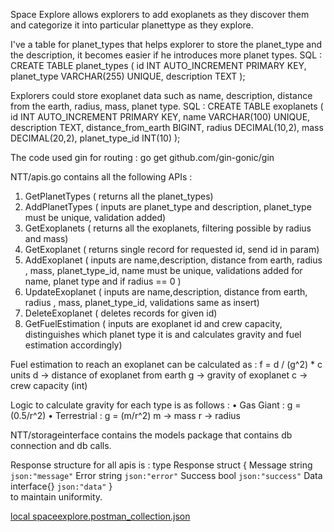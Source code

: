 Space Explore allows explorers to add exoplanets as they discover them and categorize it into particular planettype as they explore.

I've a table for planet_types that helps explorer to store the planet_type and the description, it becomes easier if he introduces more planet types.
SQL : 
  CREATE TABLE planet_types (
      id INT AUTO_INCREMENT PRIMARY KEY,
      planet_type VARCHAR(255) UNIQUE,
      description TEXT
  );


Explorers could store exoplanet data such as name, description, distance from the earth, radius, mass, planet type.
SQL : 
CREATE TABLE exoplanets (
    id INT AUTO_INCREMENT PRIMARY KEY,
    name VARCHAR(100) UNIQUE,
    description TEXT,
    distance_from_earth BIGINT,
    radius DECIMAL(10,2),
    mass DECIMAL(20,2),
    planet_type_id INT(10)
);

The code used gin for routing : go get github.com/gin-gonic/gin

NTT/apis.go contains all the following APIs : 

1. GetPlanetTypes ( returns all the planet_types)
2. AddPlanetTypes ( inputs are planet_type and description,  planet_type must be unique, validation added)
3. GetExoplanets  ( returns all the exoplanets, filtering possible by radius and mass)
4. GetExoplanet ( returns single record for requested id, send id in param)
5. AddExoplanet  ( inputs are name,description, distance from earth, radius , mass, planet_type_id, name must be unique, validations added for name, planet type and if radius == 0 )
6. UpdateExoplanet ( inputs are name,description, distance from earth, radius , mass, planet_type_id, validations same as insert)
7. DeleteExoplanet ( deletes records for given id)
8. GetFuelEstimation ( inputs are exoplanet id and crew capacity, distinguishes which planet type it is and calculates gravity and fuel estimation accordingly)

Fuel estimation to reach an exoplanet can be calculated as :
f = d / (g^2) * c units
d -> distance of exoplanet from earth
g -> gravity of exoplanet
c -> crew capacity (int)

Logic to calculate gravity for each type is as follows :
• Gas Giant :
g = (0.5/r^2)
• Terrestrial :
g = (m/r^2)
m -> mass
r -> radius

NTT/storageinterface contains the models package that contains db connection and db calls.

Response structure for all apis is :
type Response struct {
	Message string      `json:"message"`
	Error   string      `json:"error"`
	Success bool        `json:"success"`
	Data    interface{} `json:"data"`
}  
to maintain uniformity.



[local spaceexplore.postman_collection.json](https://github.com/MehulRawal/spaceexplore/files/15212932/local.spaceexplore.postman_collection.json)




